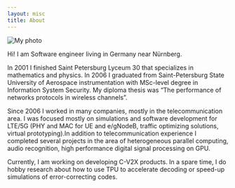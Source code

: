 ```yaml
---
layout: misc
title: About
---
```


![My photo](/about/assets/img/about_photo.jpg)

Hi! I am Software engineer living in Germany near Nürnberg. 

In 2001 I finished Saint Petersburg Lyceum 30 that specializes in mathematics and physics. In 2006 I graduated from Saint-Petersburg State University of Aerospace instrumentation with MSc-level degree in Information System Security. My diploma thesis was “The performance of networks protocols in wireless channels”. 

Since 2006 I worked in many companies, mostly in the telecommunication area. I was focused mostly on simulations and software development for LTE/5G (PHY and MAC for UE and e/gNodeB, traffic optimizing solutions, virtual prototyping).In addition to telecommunication experience I completed several projects in the area of heterogeneous parallel computing, audio recognition, high performance digital signal processing on GPU.

Currently, I am working on developing C-V2X products. In a spare time, I do hobby research about how to use TPU to accelerate decoding or speed-up simulations of error-correcting codes.


